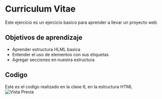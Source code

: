 # Curriculum Vitae

Este ejercicio es un ejercicio basico para aprender a llevar un proyecto web

## Objetivos de aprendizaje 
- Aprender estructura HLML basica
- Entender el uso de elementos con sus etiquetas
- Agregar secciones en nuestra estructura

## Codigo
Este es el codigo realizado en la clase 6, en la estructura HTML
![Vista Previa](https://i.postimg.cc/YCSQQMvJ/Ima-Cv.png)
